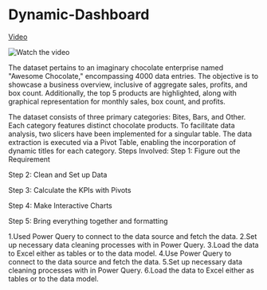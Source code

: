 # Dynamic-Dashboard

[Video](https://youtu.be/U9VQChv1vuM)

![Watch the video](https://youtu.be/U9VQChv1vuM)

The dataset pertains to an imaginary chocolate enterprise named "Awesome Chocolate," encompassing 4000 data entries. The objective is to showcase a business overview, inclusive of aggregate sales, profits, and box count. Additionally, the top 5 products are highlighted, along with graphical representation for monthly sales, box count, and profits.

The dataset consists of three primary categories: Bites, Bars, and Other. Each category features distinct chocolate products. To facilitate data analysis, two slicers have been implemented for a singular table. The data extraction is executed via a Pivot Table, enabling the incorporation of dynamic titles for each category.
Steps Involved:
Step 1: Figure out the Requirement

Step 2: Clean and Set up Data

Step 3: Calculate  the KPIs with Pivots

Step 4: Make Interactive Charts

Step 5: Bring everything together and formatting

1.Used Power Query to connect to the data source and fetch the data.
2.Set up necessary data cleaning processes with in Power Query.
3.Load the data to Excel either as tables or to the data model.
4.Use Power Query to connect to the data source and fetch the data.
5.Set up necessary data cleaning processes with in Power Query.
6.Load the data to Excel either as tables or to the data model.
